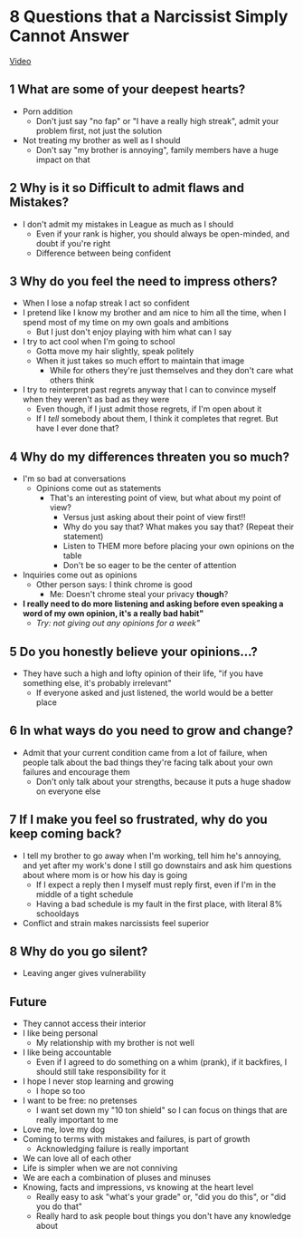 # 8 Questions that a Narcissist Simply Cannot Answer
[Video](https://www.youtube.com/watch?v=_7qsxeQrKhg&feature=emb_rel_end)

## 1 What are some of your deepest hearts?
- Porn addition
  - Don't just say "no fap" or "I have a really high streak", admit your problem first, not just the solution
- Not treating my brother as well as I should
  - Don't say "my brother is annoying", family members have a huge impact on that

## 2 Why is it so Difficult to admit flaws and Mistakes?
- I don't admit my mistakes in League as much as I should
  - Even if your rank is higher, you should always be open-minded, and doubt if you're right
  - Difference between being confident 

## 3 Why do you feel the need to impress others?
- When I lose a nofap streak I act so confident
- I pretend like I know my brother and am nice to him all the time, when I spend most of my time on my own goals and ambitions
  - But I just don't enjoy playing with him what can I say
- I try to act cool when I'm going to school
  - Gotta move my hair slightly, speak politely
  - When it just takes so much effort to maintain that image
    - While for others they're just themselves and they don't care what others think
- I try to reinterpret past regrets anyway that I can to convince myself when they weren't as bad as they were
  - Even though, if I just admit those regrets, if I'm open about it
  - If I *tell* somebody about them, I think it completes that regret. But have I ever done that?

## 4 Why do my differences threaten you so much?
- I'm so bad at conversations
  - Opinions come out as statements
    - That's an interesting point of view, but what about my point of view?
      - Versus just asking about their point of view first!!
      - Why do you say that? What makes you say that? (Repeat their statement)
      - Listen to THEM more before placing your own opinions on the table
      - Don't be so eager to be the center of attention
- Inquiries come out as opinions
  - Other person says: I think chrome is good
    - Me: Doesn't chrome steal your privacy **though**?
- **I really need to do more listening and asking before even speaking a word of my own opinion, it's a really bad habit"**
  - *Try: not giving out any opinions for a week"*

## 5 Do you honestly believe your opinions...?
- They have such a high and lofty opinion of their life, "if you have something else, it's probably irrelevant"
  - If everyone asked and just listened, the world would be a better place

## 6 In what ways do you need to grow and change?
- Admit that your current condition came from a lot of failure, when people talk about the bad things they're facing talk about your own failures and encourage them
  - Don't only talk about your strengths, because it puts a huge shadow on everyone else

## 7 If I make you feel so frustrated, why do you keep coming back?
- I tell my brother to go away when I'm working, tell him he's annoying, and yet after my work's done I still go downstairs and ask him questions about where mom is or how his day is going
  - If I expect a reply then I myself must reply first, even if I'm in the middle of a tight schedule
  - Having a bad schedule is my fault in the first place, with literal 8% schooldays
- Conflict and strain makes narcissists feel superior

## 8 Why do you go silent?
- Leaving anger gives vulnerability

## Future
- They cannot access their interior
- I like being personal
  - My relationship with my brother is not well
- I like being accountable
  - Even if I agreed to do something on a whim (prank), if it backfires, I should still take responsibility for it
- I hope I never stop learning and growing
  - I hope so too
- I want to be free: no pretenses
  - I want set down my "10 ton shield" so I can focus on things that are really important to me
- Love me, love my dog
- Coming to terms with mistakes and failures, is part of growth
  - Acknowledging failure is really important
- We can love all of each other
- Life is simpler when we are not conniving
- We are each a combination of pluses and minuses
- Knowing, facts and impressions, vs knowing at the heart level
  - Really easy to ask "what's your grade" or, "did you do this", or "did you do that"
  - Really hard to ask people bout things you don't have any knowledge about
